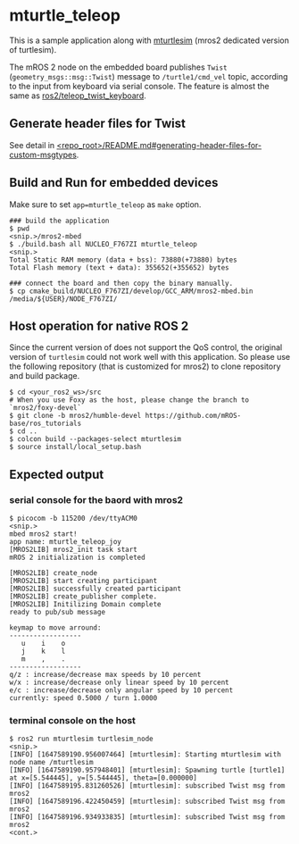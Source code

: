 # mturtle_teleop

This is a sample application along with [mturtlesim](https://github.com/mROS-base/ros_tutorials/tree/mros2/humble-devel/turtlesim) (mros2 dedicated version of turtlesim).

The mROS 2 node on the embedded board publishes `Twist` (`geometry_msgs::msg::Twist`) message to `/turtle1/cmd_vel` topic, according to the input from keyboard via serial console.
The feature is almost the same as [ros2/teleop_twist_keyboard](https://github.com/ros2/teleop_twist_keyboard).

## Generate header files for Twist

See detail in [<repo_root>/README.md#generating-header-files-for-custom-msgtypes](../../README.md#generating-header-files-for-custom-msgtypes).

## Build and Run for embedded devices

Make sure to set `app=mturtle_teleop` as `make` option.

```
### build the application
$ pwd
<snip.>/mros2-mbed
$ ./build.bash all NUCLEO_F767ZI mturtle_teleop
<snip.>
Total Static RAM memory (data + bss): 73880(+73880) bytes
Total Flash memory (text + data): 355652(+355652) bytes

### connect the board and then copy the binary manually.
$ cp cmake_build/NUCLEO_F767ZI/develop/GCC_ARM/mros2-mbed.bin /media/${USER}/NODE_F767ZI/
```

## Host operation for native ROS 2

Since the current version of does not support the QoS control, the original version of `turtlesim` could not work well with this application. So please use the following repository (that is customized for mros2) to clone repository and build package.

```
$ cd <your_ros2_ws>/src
# When you use Foxy as the host, please change the branch to `mros2/foxy-devel`
$ git clone -b mros2/humble-devel https://github.com/mROS-base/ros_tutorials
$ cd ..
$ colcon build --packages-select mturtlesim
$ source install/local_setup.bash
```

## Expected output

### serial console for the baord with mros2

```
$ picocom -b 115200 /dev/ttyACM0
<snip.>
mbed mros2 start!
app name: mturtle_teleop_joy
[MROS2LIB] mros2_init task start
mROS 2 initialization is completed

[MROS2LIB] create_node
[MROS2LIB] start creating participant
[MROS2LIB] successfully created participant
[MROS2LIB] create_publisher complete.
[MROS2LIB] Initilizing Domain complete
ready to pub/sub message

keymap to move arround:
------------------
   u    i    o
   j    k    l
   m    ,    .
------------------
q/z : increase/decrease max speeds by 10 percent
w/x : increase/decrease only linear speed by 10 percent
e/c : increase/decrease only angular speed by 10 percent
currently: speed 0.5000 / turn 1.0000
```

### terminal console on the host

```
$ ros2 run mturtlesim turtlesim_node
<snip.>
[INFO] [1647589190.956007464] [mturtlesim]: Starting mturtlesim with node name /mturtlesim
[INFO] [1647589190.957948401] [mturtlesim]: Spawning turtle [turtle1] at x=[5.544445], y=[5.544445], theta=[0.000000]
[INFO] [1647589195.831260526] [mturtlesim]: subscribed Twist msg from mros2
[INFO] [1647589196.422450459] [mturtlesim]: subscribed Twist msg from mros2
[INFO] [1647589196.934933835] [mturtlesim]: subscribed Twist msg from mros2
<cont.>
```
